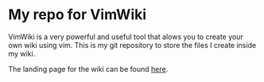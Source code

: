 # My repo for VimWiki

VimWiki is a very powerful and useful tool that alows you to create your own
wiki using vim. This is my git repository to store the files I create inside my
wiki.

The landing page for the wiki can be found [here](index.md).
